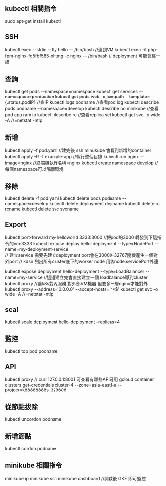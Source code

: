 ## kubectl 相關指令
sudo apt-get install kubectl
## SSH
kubectl exec --stdin --tty hello -- /bin/bash     //連到VM
kubectl exec -it php-fpm-nginx-fd5fbf585-xhtmg -c nginx -- /bin/bash    // deployment 可能會建一組
## 查詢
kubectl get pods --namespace=namespace
kubectl get services --namespace=production
kubectl get pods web -o jsonpath --template={.status.podIP} //查IP
kubectl logs podname                  //查看pod log
kubectl describe pods podname --namespace=develop
kubectl describe no minikube          //查看pod cpu ram ip
kubectl describe rc                   //查看replica set
kubectl get svc -o wide -A            //=netstat -ntlp
## 新增
kubectl apply -f pod.yaml             //建完後 ssh minukube 會看到新增的container
kubectl apply -R -f example-app       //執行整個目錄
kubectl run nginx --image=nginx       //終端機執行名稱=nginx
kubectl create namespace develop      //每個namespace可以隔離環境
## 移除
kubectl delete -f pod.yaml
kubectl delete pods podname --namespace=develop
kubectl delete deployment depname
kubectl delete rc rcname
kubectl delete svc svcname
## Export
kubectl port-forward my-helloworld 3333:3000        //把pod的3000 轉發到下這指令的vm:3333 
kubectl expose deploy hello-deployment --type=NodePort --name=my-deployment-service   
// 建立service 需要先建立deployment port會在30000–32767隨機產生一個對外port
// kdsn 列出所有cluster底下的worker node 用該node:servicePort外連

kubectl expose deployment hello-deployment --type=LoadBalancer --name=my-service  //這邊建立完會直接建立一個 loadbalance導到cluster
kubectl proxy   //讓k8s對內服務 對外部VM機器 但要多一層nginx才能對外
kubectl proxy --address='0.0.0.0' --accept-hosts='^*$' 
kubectl get svc -o wide -A            //=netstat -ntlp
## scal
kubectl scale deployment hello-deployment –replicas=4
## 監控
kubectl top pod podname
## API
kubectl proxy // curl 127.0.0.1:8001 可查看有哪些API可用
gcloud container clusters get-credentials cluster-4 --zone=asia-east1-a --project=k88888888s-329606

## 從節點拔除
kubectl uncordon podname
## 新增節點
kubectl cordon podname

## minikube 相關指令
minikube ip
minikube ssh
minikube dashboard //開啟後 GKE 即可監控